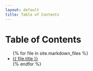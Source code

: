 ```yaml
---
layout: default
title: Table of Contents
---
```


<h1>Table of Contents</h1>

<ul>
  {% for file in site.markdown_files %}
    <li><a href="{{ file.url }}">{{ file.title }}</a></li>
  {% endfor %}
</ul>

